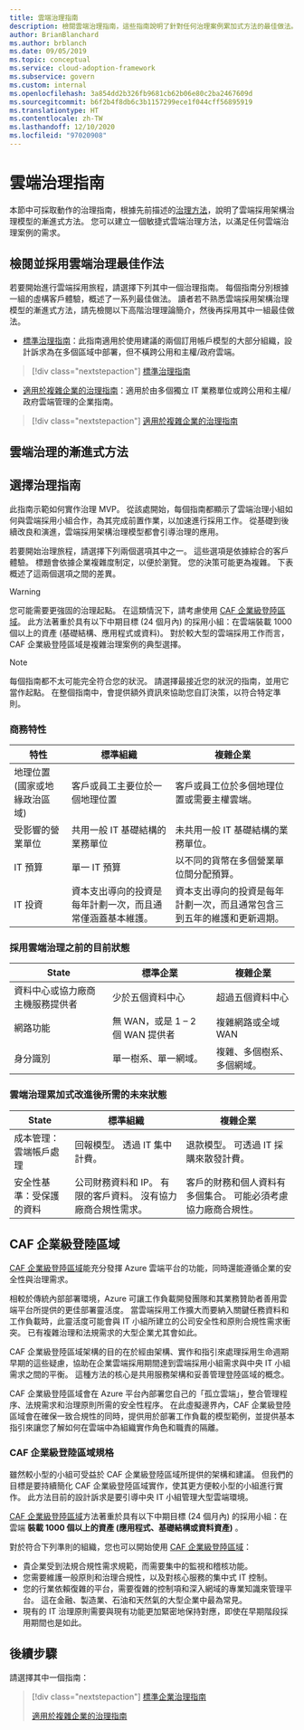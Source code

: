 ```yaml
---
title: 雲端治理指南
description: 檢閱雲端治理指南，這些指南說明了針對任何治理案例累加式方法的最佳做法。
author: BrianBlanchard
ms.author: brblanch
ms.date: 09/05/2019
ms.topic: conceptual
ms.service: cloud-adoption-framework
ms.subservice: govern
ms.custom: internal
ms.openlocfilehash: 3a854dd2b326fb9681cb62b06e80c2ba2467609d
ms.sourcegitcommit: b6f2b4f8db6c3b1157299ece1f044cff56895919
ms.translationtype: HT
ms.contentlocale: zh-TW
ms.lasthandoff: 12/10/2020
ms.locfileid: "97020908"
---
```

# <a name="cloud-governance-guides"></a>雲端治理指南

本節中可採取動作的治理指南，根據先前描述的[治理方法](../methodology.md)，說明了雲端採用架構治理模型的漸進式方法。 您可以建立一個敏捷式雲端治理方法，以滿足任何雲端治理案例的需求。

## <a name="review-and-adopt-cloud-governance-best-practices"></a>檢閱並採用雲端治理最佳作法

若要開始進行雲端採用旅程，請選擇下列其中一個治理指南。 每個指南分別根據一組的虛構客戶體驗，概述了一系列最佳做法。 讀者若不熟悉雲端採用架構治理模型的漸進式方法，請先檢閱以下高階治理理論簡介，然後再採用其中一組最佳做法。

- [標準治理指南](./standard/index.md)：此指南適用於使用建議的兩個訂用帳戶模型的大部分組織，設計訴求為在多個區域中部署，但不橫跨公用和主權/政府雲端。

> [!div class="nextstepaction"]
> [標準治理指南](./standard/index.md)

- [適用於複雜企業的治理指南](./complex/index.md)：適用於由多個獨立 IT 業務單位或跨公用和主權/政府雲端管理的企業指南。

> [!div class="nextstepaction"]
> [適用於複雜企業的治理指南](./complex/index.md)

## <a name="an-incremental-approach-to-cloud-governance"></a>雲端治理的漸進式方法

## <a name="choose-a-governance-guide"></a>選擇治理指南

此指南示範如何實作治理 MVP。 從該處開始，每個指南都顯示了雲端治理小組如何與雲端採用小組合作，為其完成前置作業，以加速進行採用工作。 從基礎到後續改良和演進，雲端採用架構治理模型都會引導治理的應用。

若要開始治理旅程，請選擇下列兩個選項其中之一。 這些選項是依據綜合的客戶體驗。 標題會依據企業複雜度制定，以便於瀏覽。 您的決策可能更為複雜。 下表概述了這兩個選項之間的差異。

> [!WARNING]
> 您可能需要更強固的治理起點。 在這類情況下，請考慮使用 [CAF 企業級登陸區域](../../ready/enterprise-scale/index.md)。 此方法著重於具有以下中期目標 (24 個月內) 的採用小組：在雲端裝載 1000 個以上的資產 (基礎結構、應用程式或資料)。 對於較大型的雲端採用工作而言，CAF 企業級登陸區域是複雜治理案例的典型選擇。
<!-- -->
> [!NOTE]
> 每個指南都不太可能完全符合您的狀況。 請選擇最接近您的狀況的指南，並用它當作起點。 在整個指南中，會提供額外資訊來協助您自訂決策，以符合特定準則。

### <a name="business-characteristics"></a>商務特性

| 特性 | 標準組織 | 複雜企業 |
|---|---|---|
| 地理位置 (國家或地緣政治區域) | 客戶或員工主要位於一個地理位置 | 客戶或員工位於多個地理位置或需要主權雲端。 |
| 受影響的營業單位 | 共用一般 IT 基礎結構的業務單位 | 未共用一般 IT 基礎結構的業務單位。 |
| IT 預算 | 單一 IT 預算 | 以不同的貨幣在多個營業單位間分配預算。 |
| IT 投資 | 資本支出導向的投資是每年計劃一次，而且通常僅涵蓋基本維護。 | 資本支出導向的投資是每年計劃一次，而且通常包含三到五年的維護和更新週期。 |

### <a name="current-state-before-adopting-cloud-governance"></a>採用雲端治理之前的目前狀態

| State | 標準企業 | 複雜企業 |
|---|---|---|
| 資料中心或協力廠商主機服務提供者 | 少於五個資料中心 | 超過五個資料中心 |
| 網路功能 | 無 WAN，或是 1 &ndash; 2 個 WAN 提供者 | 複雜網路或全域 WAN |
| 身分識別 | 單一樹系、單一網域。 | 複雜、多個樹系、多個網域。 |

<!-- docutune:casing "Cost Management" "Security Baseline" -->

### <a name="desired-future-state-after-incremental-improvement-of-cloud-governance"></a>雲端治理累加式改進後所需的未來狀態

| State | 標準組織 | 複雜企業 |
|---|---|---|
| 成本管理：雲端帳戶處理 | 回報模型。 透過 IT 集中計費。 | 退款模型。 可透過 IT 採購來散發計費。 |
| 安全性基準：受保護的資料 | 公司財務資料和 IP。 有限的客戶資料。 沒有協力廠商合規性需求。 | 客戶的財務和個人資料有多個集合。 可能必須考慮協力廠商合規性。 |

## <a name="caf-enterprise-scale-landing-zone"></a>CAF 企業級登陸區域

[CAF 企業級登陸區域](../../ready/enterprise-scale/index.md)能充分發揮 Azure 雲端平台的功能，同時還能遵循企業的安全性與治理需求。

相較於傳統內部部署環境，Azure 可讓工作負載開發團隊和其業務贊助者善用雲端平台所提供的更佳部署靈活度。 當雲端採用工作擴大而要納入關鍵任務資料和工作負載時，此靈活度可能會與 IT 小組所建立的公司安全性和原則合規性需求衝突。 已有複雜治理和法規需求的大型企業尤其會如此。

CAF 企業級登陸區域架構的目的在於經由架構、實作和指引來處理採用生命週期早期的這些疑慮，協助在企業雲端採用期間達到雲端採用小組需求與中央 IT 小組需求之間的平衡。 這種方法的核心是共用服務架構和妥善管理登陸區域的概念。

CAF 企業級登陸區域會在 Azure 平台內部署您自己的「孤立雲端」，整合管理程序、法規需求和治理原則所需的安全性程序。 在此虛擬邊界內，CAF 企業級登陸區域會在確保一致合規性的同時，提供用於部署工作負載的模型範例，並提供基本指引來讓您了解如何在雲端中為組織實作角色和職責的隔離。

### <a name="caf-enterprise-scale-landing-zone-qualifications"></a>CAF 企業級登陸區域規格

雖然較小型的小組可受益於 CAF 企業級登陸區域所提供的架構和建議。 但我們的目標是要持續簡化 CAF 企業級登陸區域實作，使其更方便較小型的小組進行實作。 此方法目前的設計訴求是要引導中央 IT 小組管理大型雲端環境。

[CAF 企業級登陸區域](../../ready/enterprise-scale/index.md)方法著重於具有以下中期目標 (24 個月內) 的採用小組：在雲端 **裝載 1000 個以上的資產 (應用程式、基礎結構或資料資產)** 。

對於符合下列準則的組織，您也可以開始使用 [CAF 企業級登陸區域](../../ready/enterprise-scale/index.md)：

- 貴企業受到法規合規性需求規範，而需要集中的監視和稽核功能。
- 您需要維護一般原則和治理合規性，以及對核心服務的集中式 IT 控制。
- 您的行業依賴復雜的平台，需要復雜的控制項和深入網域的專業知識來管理平台。 這在金融、製造業、石油和天然氣的大型企業中最為常見。
- 現有的 IT 治理原則需要與現有功能更加緊密地保持對應，即使在早期階段採用期間也是如此。

## <a name="next-steps"></a>後續步驟

請選擇其中一個指南：

> [!div class="nextstepaction"]
> [標準企業治理指南](./standard/index.md)
>
> [適用於複雜企業的治理指南](./complex/index.md)

